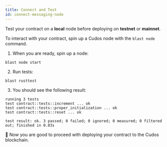 ```yaml
---
title: Connect and Test
id: connect-messaging-node
---
```


Test your contract on a **local** node before deploying on **testnet** or **mainnet**.

To interact with your contract, spin up a Cudos node with the `blast node` command.

1. When you are ready, spin up a node:

```shell
blast node start
```

2. Run tests:

```shell
blast rusttest
```

3. You should see the following result:

```shell
running 3 tests
test contract::tests::increment ... ok
test contract::tests::proper_initialization ... ok
test contract::tests::reset ... ok

test result: ok. 3 passed; 0 failed; 0 ignored; 0 measured; 0 filtered out; finished in 0.03s
```

🚀 Now you are good to proceed with deploying your contract to the Cudos blockchain. 